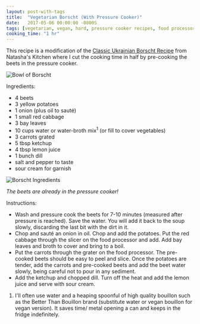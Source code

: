 ```yaml
---
layout: post-with-tags
title:  "Vegetarian Borscht (With Pressure Cooker)"
date:   2017-05-06 00:00:00 -0800S
tags: [vegetarian, vegan, hard, pressure cooker recipes, food processor recipes]
cooking_time: "1 hr"
---
```


This recipe is a modification of the [Classic Ukrainian Borscht Recipe](http://natashaskitchen.com/2010/09/26/classic-russian-borscht-recipe/) from Natasha's Kitchen where I cut the cooking time in half by pre-cooking the beets in the pressure cooker.

<img src="{{ site.url }}/assets/vegetarian-borscht-with-pressure-cooker/bowl-of-borscht-with-sour-cream.jpg" alt="Bowl of Borscht" style="max-width: 700px; height: auto;"/>

Ingredients:
* 4 beets
* 3 yellow potatoes
* 1 onion (plus oil to sauté)
* 1 small red cabbage
* 3 bay leaves
* 10 cups water or water-broth mix<sup>1</sup> (or fill to cover vegetables)
* 3 carrots grated
* 5 tbsp ketchup
* 4 tbsp lemon juice
* 1 bunch dill
* salt and pepper to taste
* sour cream for garnish

<img src="{{ site.url }}/assets/vegetarian-borscht-with-pressure-cooker/borscht-ingredients.jpg" alt="Borscht Ingredients" style="max-width: 700px; height: auto;"/>

*The beets are already in the pressure cooker!*

Instructions:
* Wash and pressure cook the beets for 7-10 minutes (measured after pressure is reached). Save the water. You will add it back to the soup slowly, discarding the last bit with the dirt in it.
* Chop and sauté an onion in oil. Chop and add the potatoes. Put the red cabbage through the slicer on the food processor and add. Add bay leaves and broth to cover and bring to a boil. 
* Put the carrots through the grater on the food processor. The pre-cooked beets should be easy to peel and slice. Once the potatoes are tender, add the carrots and pre-cooked beets and add the beet water slowly, being careful not to pour in any sediment. 
* Add the ketchup and chopped dill. Turn off the heat and add the lemon juice and serve  with sour cream.

1. I'll often use water and a heaping spoonful of high quality bouillon such as the Better Than Bouillon brand (substitute water or vegan bouillon for vegan version). It saves time/ metal opening a can and keeps in the fridge indefinitely.




 
